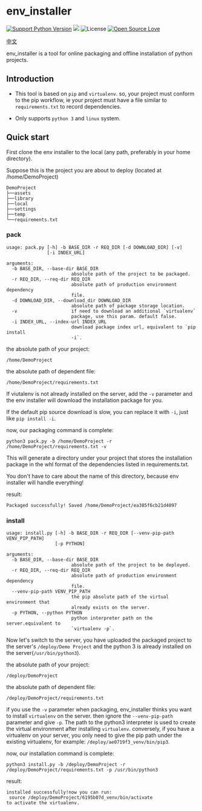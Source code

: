 env_installer
========
[![Support Python Version](https://img.shields.io/badge/Python-3-brightgreen.svg)](https://www.python.org/)
[![](https://travis-ci.org/yandenghong/env_installer.svg?branch=master)](https://travis-ci.org/yandenghong/env_installer)
![License](https://img.shields.io/badge/License-MIT-blue.svg)
[![Open Source Love](https://badges.frapsoft.com/os/v1/open-source.svg?v=103)](https://github.com/ellerbrock/open-source-badges/)

[中文](https://github.com/yandenghong/env_installer/blob/master/README_CN.md)


env_installer is a tool for online packaging and offline installation of python projects.

## Introduction
* This tool is based on `pip` and `virtualenv`. so, your project must conform to the pip workflow, ie your project must have a file similar to `requirements.txt` to record dependencies.

* Only supports `python 3` and `linux` system.

## Quick start
First clone the env installer to the local (any path, preferably in your home directory).

Suppose this is the project you are about to deploy (located at /home/DemoProject)

```text
DemoProject
├──assets
├──library
├──local
├──settings
├──temp
└──requirements.txt
```

### pack
```text
usage: pack.py [-h] -b BASE_DIR -r REQ_DIR [-d DOWNLOAD_DIR] [-v]
               [-i INDEX_URL]

arguments:
  -b BASE_DIR, --base-dir BASE_DIR
                        absolute path of the project to be packaged.
  -r REQ_DIR, --req-dir REQ_DIR
                        absolute path of production environment dependency
                        file.
  -d DOWNLOAD_DIR, --download_dir DOWNLOAD_DIR
                        absolute path of package storage location.
  -v                    if need to download an additional `virtualenv`
                        package, use this param. default false.
  -i INDEX_URL, --index-url INDEX_URL
                        download package index url, equivalent to `pip install
                        -i`.

```

the absolute path of your project: 
```text
/home/DemoProject
```

the absolute path of dependent file: 
```text
/home/DemoProject/requirements.txt
```

If viutalenv is not already installed on the server, add the `-v` parameter and the env installer will download the installation package for you.

If the default pip source download is slow, you can replace it with `-i`, just like `pip install -i`.

now, our packaging command is complete:
```text
python3 pack.py -b /home/DemoProject -r /home/DemoProject/requirements.txt -v
```
This will generate a directory under your project that stores the installation package in the whl format of the dependencies listed in requirements.txt.

You don't have to care about the name of this directory, because env installer will handle everything!

result:
```text
Packaged successfully! Saved /home/DemoProject/ea385f6cb21d4097
```

### install
```text
usage: install.py [-h] -b BASE_DIR -r REQ_DIR [--venv-pip-path VENV_PIP_PATH]
                  [-p PYTHON]

arguments:
  -b BASE_DIR, --base-dir BASE_DIR
                        absolute path of the project to be deployed.
  -r REQ_DIR, --req-dir REQ_DIR
                        absolute path of production environment dependency
                        file.
  --venv-pip-path VENV_PIP_PATH
                        the pip absolute path of the virtual environment that
                        already exists on the server.
  -p PYTHON, --python PYTHON
                        python interpreter path on the server.equivalent to
                        `virtualenv -p`.

```

Now let's switch to the server, you have uploaded the packaged project to the server's `/deploy/Demo Project` and the python 3 is already installed on the server(`/usr/bin/python3`).

the absolute path of your project: 
```text
/deploy/DemoProject
```

the absolute path of dependent file: 
```text
/deploy/DemoProject/requirements.txt
```

if you use the `-v` parameter when packaging, env_installer thinks you want to install `virtualenv` on the server.
then ignore the `--venv-pip-path` parameter and give `-p`. The path to the python3 interpreter is used to create the virtual environment after installing `virtualenv`.
conversely, if you have a virtualenv on your server, you only need to give the pip path under the existing virtualenv, for example: `/deploy/ae0719f3_venv/bin/pip3`.


now, our installation command is complete:
```text
python3 install.py -b /deploy/DemoProject -r /deploy/DemoProject/requirements.txt -p /usr/bin/python3
```

result:
```text
installed successfully!now you can run:
 source /deploy/DemoProject/6195b07d_venv/bin/activate
to activate the virtualenv.

```

